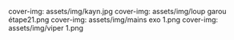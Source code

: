 cover-img: assets/img/kayn.jpg
cover-img: assets/img/loup garou étape21.png
cover-img: assets/img/mains exo 1.png
cover-img: assets/img/viper 1.png
